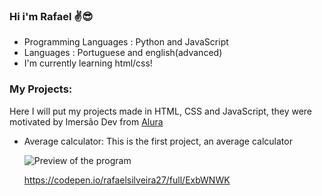 ### Hi i'm Rafael ✌😎

- Programming Languages : Python and JavaScript
- Languages : Portuguese and english(advanced)
- I'm currently learning html/css!

### My Projects: 

Here I will put my projects made in HTML, CSS and JavaScript, they were motivated by Imersão Dev from [Alura](https://www.alura.com.br/)

- Average calculator: This is the first project, an average calculator

  ![Preview of the program](https://images-ext-1.discordapp.net/external/qK5XVns_yEqA9x_AlKQGGY-qUSE1CAMqnCv20clhL-k/%3Fversion%3D1644364096/https/shots.codepen.io/rafaelsilveira27/pen/ExbWNWK-800.jpg)

  https://codepen.io/rafaelsilveira27/full/ExbWNWK
